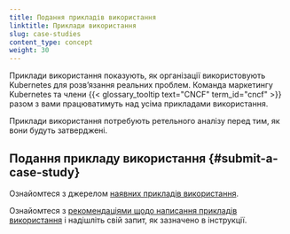 ```yaml
---
title: Подання прикладів використання
linktitle: Приклади використання
slug: case-studies
content_type: concept
weight: 30
---
```


<!-- overview -->

Приклади використання показують, як організації використовують Kubernetes для розвʼязання реальних проблем. Команда маркетингу Kubernetes та члени {{< glossary_tooltip text="CNCF" term_id="cncf" >}} разом з вами працюватимуть над усіма прикладами використання.

Приклади використання потребують ретельного аналізу перед тим, як вони будуть затверджені.

<!-- body -->

## Подання прикладу використання {#submit-a-case-study}

Ознайомтеся з джерелом [наявних прикладів використання](https://github.com/kubernetes/website/tree/main/content/en/case-studies).

Ознайомтеся з [рекомендаціями щодо написання прикладів використання](https://github.com/cncf/foundation/blob/master/case-study-guidelines.md) і надішліть свій запит, як зазначено в інструкції.

